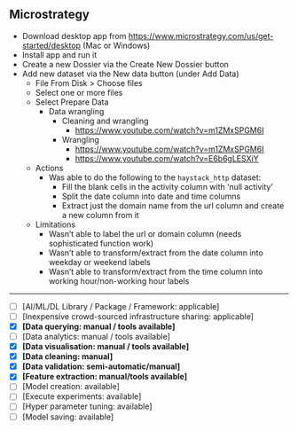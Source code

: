 ## Microstrategy

- Download desktop app from https://www.microstrategy.com/us/get-started/desktop (Mac or Windows)
- Install app and run it
- Create a new Dossier via the Create New Dossier button
- Add new dataset via the New data button (under Add Data)
  - File From Disk > Choose files
  - Select one or more files
  - Select Prepare Data
    - Data wrangling
      - Cleaning and wrangling
        - https://www.youtube.com/watch?v=m1ZMxSPGM6I
      - Wrangling 
        - https://www.youtube.com/watch?v=m1ZMxSPGM6I
        - https://www.youtube.com/watch?v=E6b6gLESXiY
  - Actions
    - Was able to do the following to the `haystack_http` dataset:
      - Fill the blank cells in the activity column with ‘null activity’
      - Split the date column into date and time columns
      - Extract just the domain name from the url column and create a new column from it
  - Limitations
    - Wasn’t able to label the url or domain column (needs sophisticated function work)
    - Wasn’t able to transform/extract from the date column into weekday or weekend labels
    - Wasn’t able to transform/extract from the time column into working hour/non-working hour labels

---

- [ ] [AI/ML/DL Library / Package / Framework: applicable]
- [ ] [Inexpensive crowd-sourced infrastructure sharing: applicable]
- [x] **[Data querying: manual / tools available]** 
- [ ] [Data analytics: manual / tools available] 
- [x] **[Data visualisation: manual / tools available]**
- [x] **[Data cleaning: manual]** 
- [x] **[Data validation: semi-automatic/manual]** 
- [x] **[Feature extraction: manual/tools available]** 
- [ ] [Model creation: available] 
- [ ] [Execute experiments: available]
- [ ] [Hyper parameter tuning: available] 
- [ ] [Model saving: available]